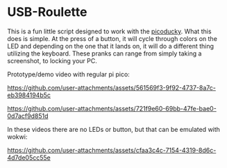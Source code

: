 # USB-Roulette
This is a fun little script designed to work with the [picoducky](https://github.com/Outdatedcandy92/PicoDucky). 
What this does is simple. At the press of a button, it will cycle through colors on the LED and depending on the one that it lands on, it will do a different thing utilizing the keyboard.
These pranks can range from simply taking a screenshot, to locking your PC.

Prototype/demo video with regular pi pico:

https://github.com/user-attachments/assets/561569f3-9f92-4737-8a7c-eb3984194b5c

https://github.com/user-attachments/assets/721f9e60-69bb-47fe-bae0-0d7acf9d851d

In these videos there are no LEDs or button, but that can be emulated with wokwi:

https://github.com/user-attachments/assets/cfaa3c4c-7154-4319-8d6c-4d7de05cc55e
